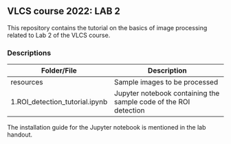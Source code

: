 ## VLCS course 2022: LAB 2
This repository contains the tutorial on the basics of image processing related to Lab 2 of the VLCS course.

### Descriptions
Folder/File | Description 
------------|--------------
resources   | Sample images to be processed 
1.ROI_detection_tutorial.ipynb | Jupyter notebook containing the sample code of the ROI detection

The installation guide for the Jupyter notebook is mentioned in the lab handout.